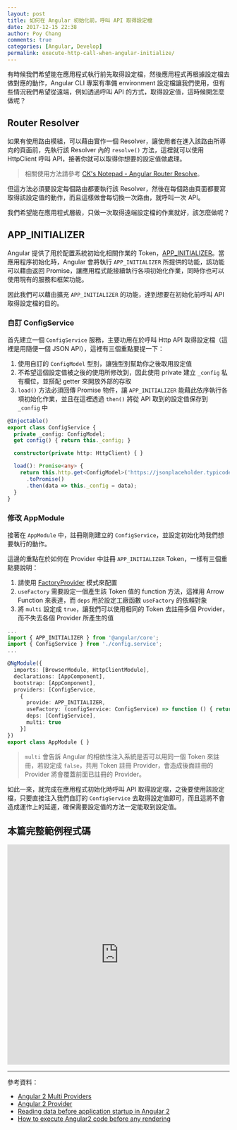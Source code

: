 ```yaml
---
layout: post
title: 如何在 Angular 初始化前，呼叫 API 取得設定檔
date: 2017-12-15 22:38
author: Poy Chang
comments: true
categories: [Angular, Develop]
permalink: execute-http-call-when-angular-initialize/
---
```

有時候我們希望能在應用程式執行前先取得設定檔，然後應用程式再根據設定檔去做對應的動作，Angular CLI 專案有準備 environment 設定檔讓我們使用，但有些情況我們希望從遠端，例如透過呼叫 API 的方式，取得設定值，這時候開怎麼做呢？

## Router Resolver

如果有使用路由模組，可以藉由實作一個 Resolver，讓使用者在進入該路由所導向的頁面前，先執行該 Resolver 內的 `resolve()` 方法，這裡就可以使用 HttpClient 呼叫 API，接著你就可以取得你想要的設定值做處理。

>相關使用方法請參考 [CK's Notepad - Angular Router Resolve](https://blog.kevinyang.net/2016/12/11/ng2-router-resolve/)。

但這方法必須要設定每個路由都要執行該 Resolver，然後在每個路由頁面都要寫取得該設定值的動作，而且這樣做會每切換一次路由，就呼叫一次 API。

我們希望能在應用程式層級，只做一次取得遠端設定檔的作業就好，該怎麼做呢？

## APP_INITIALIZER

Angular 提供了用於配置系統初始化相關作業的 Token，[APP_INITIALIZER](https://github.com/angular/angular/blob/b14c2d1568f9cc634c18fe1ee77a647aa57a012a/packages/core/src/application_init.ts#L18)。當應用程序初始化時，Angular 會將執行 `APP_INITIALIZER` 所提供的功能，該功能可以藉由返回 Promise，讓應用程式能接續執行各項初始化作業，同時你也可以使用現有的服務和框架功能。

因此我們可以藉由擴充 `APP_INITIALIZER` 的功能，達到想要在初始化前呼叫 API 取得設定檔的目的。

### 自訂 ConfigService

首先建立一個 `ConfigService` 服務，主要功用在於呼叫 Http API 取得設定檔（這裡是用隨便一個 JSON API），這裡有三個重點要提一下：

1. 使用自訂的 `ConfigModel` 型別，讓強型別幫助你之後取用設定值
2. 不希望這個設定值被之後的使用所修改到，因此使用 private 建立 `_config` 私有欄位，並搭配 getter 來開放外部的存取
3. `load()` 方法必須回傳 Promise 物件，讓 `APP_INITIALIZER` 能藉此依序執行各項初始化作業，並且在這裡透過 `then()` 將從 API 取到的設定值保存到 `_config` 中

```typescript
@Injectable()
export class ConfigService {
  private _config: ConfigModel;
  get config() { return this._config; }

  constructor(private http: HttpClient) { }

  load(): Promise<any> {
    return this.http.get<ConfigModel>('https://jsonplaceholder.typicode.com/users/1')
      .toPromise()
      .then(data => this._config = data);
  }
}
```

### 修改 AppModule

接著在 `AppModule` 中，註冊剛剛建立的 `ConfigService`，並設定初始化時我們想要執行的動作。

這邊的重點在於如何在 Provider 中註冊 `APP_INITIALIZER` Token，一樣有三個重點要說明：

1. 請使用 [FactoryProvider](https://angular.io/api/core/FactoryProvider) 模式來配置
2. `useFactory` 需要設定一個產生該 Token 值的 function 方法，這裡用 Arrow Function 來表達，而 `deps` 用於設定工廠函數 `useFactory` 的依賴對象
3. 將 `multi` 設定成 `true`，讓我們可以使用相同的 Token 去註冊多個 Provider，而不失去各個 Provider 所產生的值

```typescript
...
import { APP_INITIALIZER } from '@angular/core';
import { ConfigService } from './config.service';
...

@NgModule({
  imports: [BrowserModule, HttpClientModule],
  declarations: [AppComponent],
  bootstrap: [AppComponent],
  providers: [ConfigService,
    {
      provide: APP_INITIALIZER,
      useFactory: (configService: ConfigService) => function () { return configService.load() },
      deps: [ConfigService],
      multi: true
    }]
})
export class AppModule { }
```

>`multi` 會告訴 Angular 的相依性注入系統是否可以用同一個 Token 來註冊，若設定成 `false`，共用 Token 註冊 Provider，會造成後面註冊的 Provider 將會覆蓋前面已註冊的 Provider。

如此一來，就完成在應用程式初始化時呼叫 API 取得設定檔，之後要使用該設定檔，只要直接注入我們自訂的 `ConfigService` 去取得設定值即可，而且這將不會造成運作上的延遲，確保需要設定值的方法一定能取到設定值。

## 本篇完整範例程式碼

<iframe src="https://stackblitz.com/edit/angular-app-initializer-load-config?embed=1&file=app/app.module.ts&view=editor" height="500" width="100%" frameborder="0"></iframe>

----------

參考資料：

* [Angular 2 Multi Providers](https://segmentfault.com/a/1190000008626215)
* [Angular 2 Provider](https://segmentfault.com/a/1190000008626130)
* [Reading data before application startup in Angular 2](https://gist.github.com/fernandohu/122e88c3bcd210bbe41c608c36306db9)
* [How to execute Angular2 code before any rendering](https://gillespie59.github.io/2016/12/04/angular2-code-before-rendering.html)

